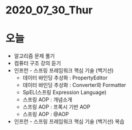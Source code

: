 # 2020_07_30_Thur

# 오늘

- 알고리즘 문제 풀기
- 컴퓨터 구조 강의 듣기
- 인프런 - 스프링 프레임워크 핵심 기술 (백기선)
    - 데이터 바인딩 추상화 : PropertyEditor
    - 데이터 바인딩 추상화 : Converter와 Formatter
    - SpEL(스프링 Expression Language)
    - 스프링 AOP : 개념소개
    - 스프링 AOP : 프록시 기반 AOP
    - 스프링 AOP : @AOP
- 인프런 - 스프링 프레임워크 핵심 기술 (백기선) 복습